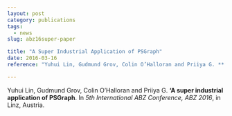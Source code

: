 ```yaml
---
layout: post
category: publications
tags:
  - news
slug: abz16super-paper

title: "A Super Industrial Application of PSGraph"
date: 2016-03-16
reference: "Yuhui Lin, Gudmund Grov, Colin O’Halloran and Priiya G. **‘A super industrial application of PSGraph**. In _5th International ABZ Conference, ABZ 2016_, in Linz, Austria."

---
```

Yuhui Lin, Gudmund Grov, Colin O’Halloran and Priiya G. **‘A super industrial application of PSGraph**. In _5th International ABZ Conference, ABZ 2016_, in Linz, Austria.
